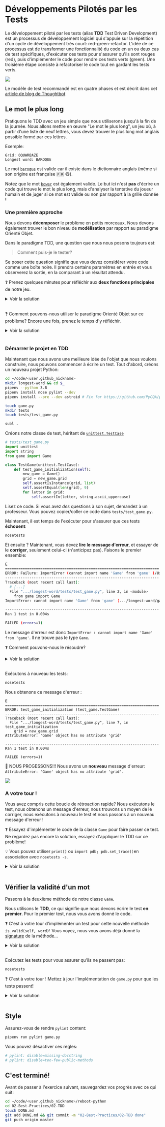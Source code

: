 # Développements Pilotés par les Tests

Le développement piloté par les tests (alias **TDD** Test Driven Development) est un processus de développement logiciel qui s'appuie sur la répétition d'un cycle de développement très court: red-green-refactor. L'idée de ce processus est de transformer une fonctionnalité du code en un ou deux cas de test spécifiques, d'exécuter ces tests pour s'assurer qu'ils sont rouges (red), puis d'implémenter le code pour rendre ces tests verts (green). Une troisième étape consiste à refactoriser le code tout en gardant les tests verts.

![](https://res.cloudinary.com/wagon/image/upload/v1560715040/tdd_y0eq2v.png)

Le modèle de test recommandé est en quatre phases et est décrit dans cet [article de blog de Thoughtbot](https://robots.thoughtbot.com/four-phase-test)

## Le mot le plus long

Pratiquons le TDD avec un jeu simple que nous utiliserons jusqu'à la fin de la journée. Nous allons mettre en œuvre "Le mot le plus long", un jeu où, à partir d'une liste de neuf lettres, vous devez trouver le plus long mot anglais possible formé par ces lettres.

Exemple:

```
Grid: OQUWRBAZE
Longest word: BAROQUE
```

Le mot [`baroque`](https://en.wiktionary.org/wiki/baroque) est valide car il existe dans le dictionnaire anglais (même si son origine est française 🇫🇷 😋).

Notez que le mot [`bower`](https://en.wiktionary.org/wiki/bower) est également valide. Le but ici n'est **pas** d'écrire un code qui trouve le mot le plus long, mais d'analyser la tentative du joueur humain et de juger si ce mot est valide ou non par rapport à la grille donnée !

### Une première approche

Nous devons **décomposer** le problème en petits morceaux. Nous devons également trouver le bon niveau de **modélisation** par rapport au paradigme Orienté Objet.

Dans le paradigme TDD, une question que nous nous posons toujours est:

> Comment puis-je le tester?

Se poser cette question signifie que vous devez considérer votre code comme une boîte noire. Il prendra certains paramètres en entrée et vous observerez la sortie, en la comparant à un résultat attendu.

❓ Prenez quelques minutes pour réfléchir aux **deux fonctions principales** de notre jeu.

<details><summary markdown="span">Voir la solution
</summary>

Nous avons besoin d'une première fonction pour construire une grille de neuf lettres aléatoires:

```python
def random_grid():
    pass
```

Nous avons aussi besoin d'une autre fonction qui, à partir d'une grille de neuf lettres, indique si un mot est valide:

```python
def is_valid(word, grid):
    pass
```

</details>

<br>

❓ Comment pouvons-nous utiliser le paradigme Orienté Objet sur ce problème? Encore une fois, prenez le temps d'y réfléchir.

<details><summary markdown='span'>Voir la solution
</summary>

Nous pouvons créer une classe `Game` qui aura le modèle suivant:

1. Générer et maintenir une liste aléatoire de 9 lettres
1. Testez la validité d'un mot par rapport à cette grille

</details>

<br>

### Démarrer le projet en TDD

Maintenant que nous avons une meilleure idée de l'objet que nous voulons construire, nous pouvons commencer à écrire un test. Tout d'abord, créons un nouveau projet Python:

```bash
cd ~/code/<user.github_nickname>
mkdir longest-word && cd $_
pipenv --python 3.8
pipenv install nose pylint --dev
pipenv install --pre --dev astroid # Fix for https://github.com/PyCQA/pylint/issues/2241

touch game.py
mkdir tests
touch tests/test_game.py

subl .
```

Créons notre classe de test, héritant de [`unittest.TestCase`](https://docs.python.org/3.8/library/unittest.html#basic-example)

```python
# tests/test_game.py
import unittest
import string
from game import Game

class TestGame(unittest.TestCase):
    def test_game_initialization(self):
        new_game = Game()
        grid = new_game.grid
        self.assertIsInstance(grid, list)
        self.assertEqual(len(grid), 9)
        for letter in grid:
            self.assertIn(letter, string.ascii_uppercase)

```

Lisez ce code. Si vous avez _des_ questions à son sujet, demandez à un professeur. Vous pouvez copier/coller ce code dans `tests/test_game.py`.

Maintenant, il est temps de l'exécuter pour s'assurer que ces tests **échouent**:

```bash
nosetests
```

Et ensuite ? Maintenant, vous devez **lire le message d'erreur**, et essayer de le **corriger**, seulement celui-ci (n'anticipez pas). Faisons le premier ensemble:

```bash
E
======================================================================
ERROR: Failure: ImportError (cannot import name 'Game' from 'game' (/Users/seb/code/ssaunier/longest-word/game.py))
----------------------------------------------------------------------
Traceback (most recent call last):
  # [...]
  File ".../longest-word/tests/test_game.py", line 2, in <module>
    from game import Game
ImportError: cannot import name 'Game' from 'game' (.../longest-word/game.py)

----------------------------------------------------------------------
Ran 1 test in 0.004s

FAILED (errors=1)
```

Le message d'erreur est donc `ImportError : cannot import name 'Game' from 'game'`. Il ne trouve pas le type `Game`.

❓ Comment pouvons-nous le résoudre?

<details><summary markdown='span'>Voir la solution
</summary>

Nous devons créer une classe `Game` dans le fichier `./game.py`:

```python
# game.py
# pylint: disable=missing-docstring

class Game:
    pass
```

</details>

<br>

Exécutons à nouveau les tests:

```bash
nosetests
```

Nous obtenons ce message d'erreur :

```
E
======================================================================
ERROR: test_game_initialization (test_game.TestGame)
----------------------------------------------------------------------
Traceback (most recent call last):
  File ".../longest-word/tests/test_game.py", line 7, in test_game_initialization
    grid = new_game.grid
AttributeError: 'Game' object has no attribute 'grid'

----------------------------------------------------------------------
Ran 1 test in 0.004s

FAILED (errors=1)
```

🎉 NOUS PROGESSONS!!! Nous avons un **nouveau** message d'erreur: `AttributeError: 'Game' object has no attribute 'grid'`.

![](https://res.cloudinary.com/wagon/image/upload/v1560715000/new-error_pvqomj.jpg)

### A votre tour !

Vous avez compris cette boucle de rétroaction rapide? Nous exécutons le test, nous obtenons un message d'erreur, nous trouvons un moyen de le corriger, nous exécutons à nouveau le test et nous passons à un nouveau message d'erreur !

❓ Essayez d'implémenter le code de la classe `Game` pour faire passer ce test. Ne regardez pas encore la solution, essayez d'appliquer le TDD sur ce problème!

💡 Vous pouvez utiliser `print()` ou `import pdb; pdb.set_trace()`en association avec `nosetests -s`.

<details><summary markdown='span'>Voir la solution
</summary>

Une des implémentations possibles est:

```python
# game.py
# pylint: disable=missing-docstring

import string
import random

class Game:
    def __init__(self):
        self.grid = []
        for _ in range(9):
            self.grid.append(random.choice(string.ascii_uppercase))
```

</details>

<br>

## Vérifier la validité d'un mot

Passons à la deuxième méthode de notre classe `Game`.

Nous utilisons le **TDD**, ce qui signifie que nous devons écrire le test **en premier**. Pour le premier test, nous vous avons donné le code.

❓ C'est à votre tour d'implémenter un test pour cette nouvelle méthode `is_valid(self, word)`! Vous voyez, nous vous avons déjà donné la [signature](https://en.wikipedia.org/wiki/Type_signature#Method_signature) de la méthode...

<details><summary markdown='span'>Voir la solution
</summary>

Une implémentation possible de ce test serait:

```python
# tests/test_game.py

# [...]

    def test_empty_word_is_invalid(self):
        new_game = Game()
        self.assertIs(new_game.is_valid(''), False)

    def test_is_valid(self):
        new_game = Game()
        new_game.grid = list('KWEUEAKRZ') # Force the grid to a test case:
        self.assertIs(new_game.is_valid('EUREKA'), True)
        self.assertEqual(new_game.grid, list('KWEUEAKRZ')) # Make sure the grid remained untouched

    def test_is_invalid(self):
        new_game = Game()
        new_game.grid = list('KWEUEAKRZ') # Force the grid to a test case:
        self.assertIs(new_game.is_valid('SANDWICH'), False)
        self.assertEqual(new_game.grid, list('KWEUEAKRZ')) # Make sure the grid remained untouched
```
</details>

<br>

Exécutez les tests pour vous assurer qu'ils ne passent pas:

```bash
nosetests
```

❓ C'est à votre tour ! Mettez à jour l'implémentation de `game.py` pour que les tests passent!

<details><summary markdown='span'>Voir la solution
</summary>

Une implémentation possible est:

```python
# game.py

# [...]

    def is_valid(self, word):
        if not word:
            return False
        letters = self.grid.copy() # Consume letters from the grid
        for letter in word:
            if letter in letters:
                letters.remove(letter)
            else:
                return False
        return True
```

</details>

<br>


## Style

Assurez-vous de rendre `pylint` content:

```bash
pipenv run pylint game.py
```

Vous pouvez désactiver ces règles:

```python
# pylint: disable=missing-docstring
# pylint: disable=too-few-public-methods
```

## C'est terminé!

Avant de passer à l'exercice suivant, sauvegardez vos progrès avec ce qui suit:

```bash
cd ~/code/<user.github_nickname>/reboot-python
cd 02-Best-Practices/02-TDD
touch DONE.md
git add DONE.md && git commit -m "02-Best-Practices/02-TDD done"
git push origin master
```
